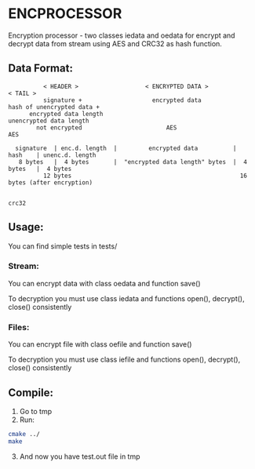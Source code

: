 <h1>ENCPROCESSOR</h1>

Encryption processor - two classes iedata and oedata for encrypt and decrypt data from stream using AES and CRC32 as hash function.

<h2>Data Format:</h2>

```
          < HEADER >                   < ENCRYPTED DATA >                  < TAIL >
          signature +                    encrypted data            hash of unencrypted data +
      encrypted data length                                         unencrypted data length
        not encrypted                        AES                            AES

  signature  | enc.d. length  |         encrypted data          |    hash    | unenc.d. length
   8 bytes   |  4 bytes       |  "encrypted data length" bytes  |  4 bytes   |  4 bytes
          12 bytes                                                16 bytes (after encryption)

                                                                    crc32
```

<h2>Usage:</h2>

<p>You can find simple tests in tests/</p>

<h3>Stream:</h3>

<p>You can encrypt data with class oedata and function save()</p>
<p>To decryption you must use class iedata and functions open(), decrypt(), close() consistently</p>

<h3>Files:</h3>

<p>You can encrypt file with class oefile and function save()</p>
<p>To decryption you must use class iefile and functions open(), decrypt(), close() consistently</p>

<h2>Compile:</h2>

1. Go to tmp
2. Run:

```bash
cmake ../
make
```

3. And now you have test.out file in tmp
